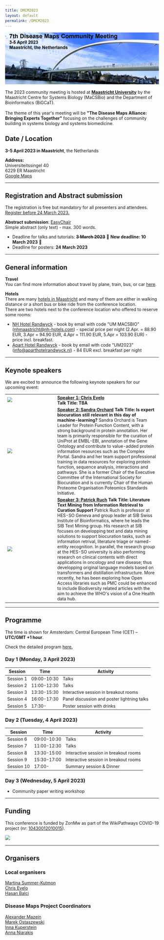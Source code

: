 ```yaml
---
title: DMCM2023
layout: default
permalink: /DMCM2023
---
```

<img src="../../images/places/DMCM2023_banner.png" alt="DMCM2023"/>

The 2023 community meeting is hosted at <a target="_blank" href="https://www.maastrichtuniversity.nl/">**Maastricht University**</a> by the Maastricht Centre for Systems Biology (MaCSBio) and the Department of Bioinformatics (BiGCaT).<br/><br/>
The theme of this year's meeting will be **"The Disease Maps Alliance: Bringing Experts Together"** focusing on the challenges of community building in systems biology and systems biomedicine. 

## Date / Location

**3-5 April 2023 in Maastricht**, the Netherlands

**Address:**<br/>
Universiteitssingel 40<br/>
6229 ER Maastricht<br/>
[Google Maps](https://www.google.nl/maps/place/Universiteitssingel+40,+6229+Maastricht/@50.836875,5.7125936,17z/data=!4m5!3m4!1s0x47c0e9846f102435:0x86d4627c2038d3d9!8m2!3d50.8368276!4d5.7166706)



<hr/>

## Registration and Abstract submission

The registration is free but mandatory for all presenters and attendees.<br/>
<a target="_blank" href="https://maastrichtuniversity.eu.qualtrics.com/jfe/form/SV_7aqKW2pPf7b6rJ4"><u>Register before 24 March 2023.</u></a>

<b>Abstract submission</b>: <a target="_blank" href="https://easychair.org/conferences/?conf=dmcm2023"><u>EasyChair</u></a><br/>
Simple abstract (only text) - max. 300 words.

* Deadline for talks and tutorials: ~~**3 March 2023**~~ 🛑 **New deadline: 10 March 2023** 🛑
* Deadline for posters: **24 March 2023**
  
<hr/>

## General information

**Travel**<br/>
You can find more information about travel by plane, train, bus, or car <a target="_blank" href="https://www.visitmaastricht.com/accessibility">here</a>. 

**Hotels**<br/>
There are many <a target="_blank" href="[https://www.visitmaastricht.com/accessibility](https://www.visitmaastricht.com/overnight-stays/hotels)">hotels in Maastricht</a> and many of them are either in walking distance or a short bus or bike ride from the conference location. <br/>
There are two hotels next to the conference location who offered to reserve some rooms:
* <a target="_blank" href="https://www.nh-hotels.nl/hotel/nh-maastricht">NH Hotel Randwyck</a> - book by email with code "UM MACSBIO" (nhmaastricht@nh-hotels.com) - special price per night (2.Apr. = 88.90 EUR, 3.Apr = 94.90 EUR, 4.Apr = 111.90 EUR, 5.Apr = 103.90 EUR) - price incl. breakfast.
* <a target="_blank" href="https://www.aparthotelrandwyck.nl/en/">Apart Hotel Randwyck</a> - book by email with code "UM2023" (info@aparthotelrandwyck.nl) - 84 EUR excl. breakfast per night

<hr/>

## Keynote speakers

We are excited to announce the following keynote speakers for our upcoming event:

<table>
  <tr>
    <td width="150"><img src="https://user-images.githubusercontent.com/2158343/222468365-96128e95-cc93-44ad-aeb7-c8274902ee9b.png" width="150" ></td>
    <td> <a href="https://www.maastrichtuniversity.nl/chris.evelo" target="_blank"><b>Speaker 1: Chris Evelo</b></a></br> <b>Talk Title: TBA</b> </td>
  </tr>
  <tr>
    <td><img src="http://content.embl.org/sites/default/files/persons/CP-60002457.jpg" width="150" ></td>
    <td> <a href="https://www.ebi.ac.uk/people/person/sandra-orchard/" target="_blank"><b>Speaker 2: Sandra Orchard</b></a> <b>Talk Title: Is expert biocuration still relevant in this day of machine-learning?</b> Sandra Orchard is Team Leader for Protein Function Content, with a strong background in protein annotation. Her team is primarily responsible for the curation of UniProt at EMBL-EBI, annotation of the Gene Ontology and contribute to value-added protein information resources such as the Complex Portal. Sandra and her team support professional training in data resources for exploring protein function, sequence analysis, interactions and pathways. She is a former Chair of the Executive Committee of the International Society for Biocuration and is currently Chair of the Human Proteome Organisation Poteomics Standards Initiative. </td>
  </tr> 
  <tr>
    <td><img src="https://www.wega-it.com/wp-content/uploads/2020/03/Patrick_web-300x300.jpg" width="150" ></td>
    <td> <a href="https://www.sib.swiss/patrick-ruch-group" target="_blank"><b>Speaker 3: Patrick Ruch</b></a> <b>Talk Title: Literature Text Mining from Information Retrieval to Curation Support</b> Patrick Ruch is professor at HES-SO Geneva and group leader at SIB Swiss Institute of Bioinformatics, where he leads the SIB Text Mining group. His research at SIB focuses on developping text and data mining solutions to support biocuration tasks, such as information retrival, literature triage or named-entity recognition. In parallel, the research group at the HES-SO university is also performing research on clinical contents with direct applications in oncology and rare disease; thus developping original language models based on transformers and distillation infrastructure. More recently, he has been exploring how Open Access libraries such as PMC could be enhanced to include Biodiversity related articles with the aim to achieve the WHO's vision of a One Health data hub.</td>
  </tr> 
</table>

<hr/>

## Programme

The time is shown for Amsterdam: Central European Time (CET) &ndash; **UTC/GMT +1 hour**. 

Check the detailed program <a href="/DMCM2023/Program">here.</a>

### Day 1 (Monday, 3 April 2023)

| Session | Time  | Activity |
|-----------|-------------|-------|
| Session 1 | 09:00-10:30  | Talks |
| Session 2 | 11:00-12:30  | Talks |
| Session 3 | 13:30-15:30  | Interactive session in breakout rooms |
| Session 4 | 16:00-17:30  | Panel discussion and poster lightning talks |
| Session 5 | 17:30- | Poster session with drinks |

### Day 2 (Tuesday, 4 April 2023)

| Session | Time  | Activity |
|-----------|-------------|-------|
| Session 6 | 09:00-10:30  | Talks |
| Session 7 | 11:00-12:30  | Talks |
| Session 8 | 13:30-15:00  | Interactive session in breakout rooms |
| Session 9 | 15:30-17:00  | Interactive session in breakout rooms |
| Session 10 | 17:00- | Summary session & Dinner |

### Day 3 (Wednesday, 5 April 2023)

* Community paper writing workshop 

<hr/>

## Funding

This conference is funded by ZonMw as part of the WikiPathways COVID-19 project (nr: [10430012010015](https://www.zonmw.nl/nl/over-zonmw/coronavirus/programmas/project-detail/covid-19-programma/wikipathways-as-a-platform-for-covid-19-biological-pathway-models/)). 

<img src="https://user-images.githubusercontent.com/2158343/224261435-18410836-c554-4606-939f-5c20d0b1f033.png" width="150" >

<hr/>

## Organisers

### Local organisers

<p><a href="mailto:martina.kutmon@maastrichtuniversity.nl">Martina Summer-Kutmon</a>
<br /><a href="mailto:chris.evelo@maastrichtuniversity.nl">Chris Evelo</a>
<br /><a href="mailto:hasan.balci@maastrichtuniversity.nl">Hasan Balci</a></p>

### Disease Maps Project Coordinators

<p><a href="mailto:a.mazein@gmail.com">Alexander Mazein</a>
<br /><a href="mailto:marek.ostaszewski@uni.lu">Marek Ostaszewski</a>
<br /><a href="mailto:inna.kuperstein@curie.fr">Inna Kuperstein</a>
<br /><a href="mailto:anna.niaraki@univ-evry.fr">Anna Niarakis</a>
</p>


<!--## Contact-->

<!--## Co-organizers-->
